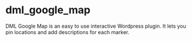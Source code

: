 # dml_google_map
DML Google Map is an easy to use interactive Wordpress plugin. It lets you pin locations and add descriptions for each marker.
